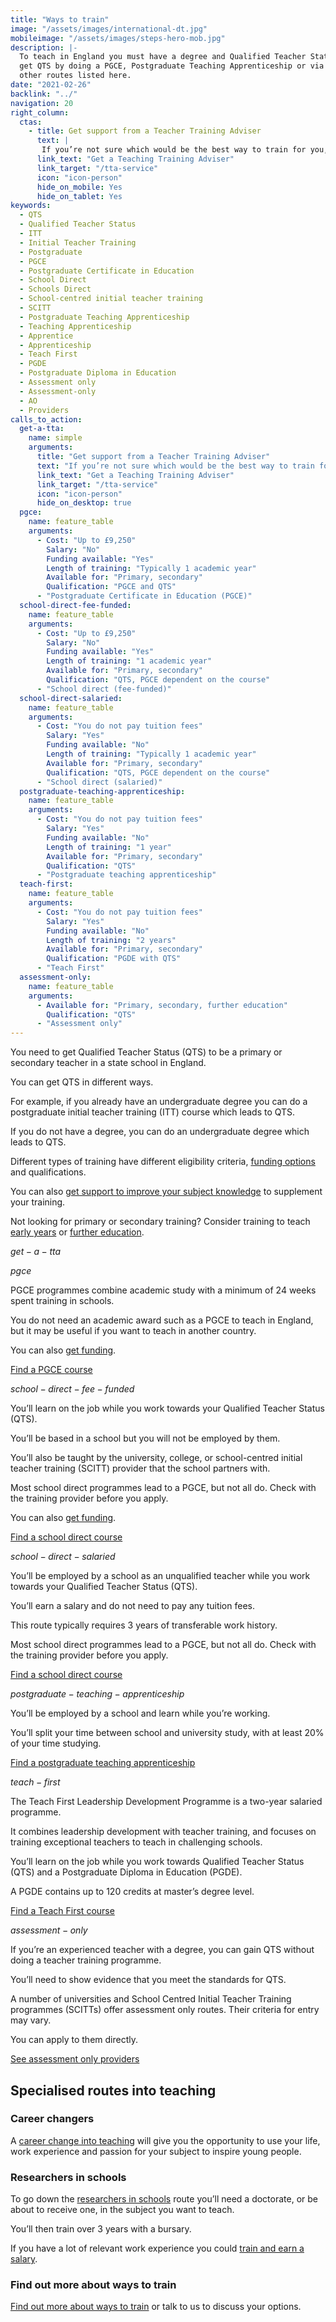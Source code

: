 ```yaml
---
title: "Ways to train"
image: "/assets/images/international-dt.jpg"
mobileimage: "/assets/images/steps-hero-mob.jpg"
description: |-
  To teach in England you must have a degree and Qualified Teacher Status. You can
  get QTS by doing a PGCE, Postgraduate Teaching Apprenticeship or via one of the
  other routes listed here.
date: "2021-02-26"
backlink: "../"
navigation: 20
right_column:
  ctas:
    - title: Get support from a Teacher Training Adviser
      text: |
       If you’re not sure which would be the best way to train for you, you can get personalised support from a Teacher Training Adviser.
      link_text: "Get a Teaching Training Adviser"
      link_target: "/tta-service"
      icon: "icon-person"
      hide_on_mobile: Yes
      hide_on_tablet: Yes
keywords:
  - QTS
  - Qualified Teacher Status
  - ITT
  - Initial Teacher Training
  - Postgraduate
  - PGCE
  - Postgraduate Certificate in Education
  - School Direct
  - Schools Direct
  - School-centred initial teacher training
  - SCITT
  - Postgraduate Teaching Apprenticeship
  - Teaching Apprenticeship
  - Apprentice
  - Apprenticeship
  - Teach First
  - PGDE
  - Postgraduate Diploma in Education
  - Assessment only
  - Assessment-only
  - AO
  - Providers
calls_to_action:
  get-a-tta:
    name: simple
    arguments:
      title: "Get support from a Teacher Training Adviser"
      text: "If you’re not sure which would be the best way to train for you, you can get personalised support from a Teacher Training Adviser."
      link_text: "Get a Teaching Training Adviser"
      link_target: "/tta-service"
      icon: "icon-person"
      hide_on_desktop: true
  pgce:
    name: feature_table
    arguments:
      - Cost: "Up to £9,250"
        Salary: "No"
        Funding available: "Yes"
        Length of training: "Typically 1 academic year"
        Available for: "Primary, secondary"
        Qualification: "PGCE and QTS"
      - "Postgraduate Certificate in Education (PGCE)"
  school-direct-fee-funded:
    name: feature_table
    arguments:
      - Cost: "Up to £9,250"
        Salary: "No"
        Funding available: "Yes"
        Length of training: "1 academic year"
        Available for: "Primary, secondary"
        Qualification: "QTS, PGCE dependent on the course"
      - "School direct (fee-funded)"
  school-direct-salaried:
    name: feature_table
    arguments:
      - Cost: "You do not pay tuition fees"
        Salary: "Yes"
        Funding available: "No"
        Length of training: "Typically 1 academic year"
        Available for: "Primary, secondary"
        Qualification: "QTS, PGCE dependent on the course"
      - "School direct (salaried)"
  postgraduate-teaching-apprenticeship:
    name: feature_table
    arguments:
      - Cost: "You do not pay tuition fees"
        Salary: "Yes"
        Funding available: "No"
        Length of training: "1 year"
        Available for: "Primary, secondary"
        Qualification: "QTS"
      - "Postgraduate teaching apprenticeship"
  teach-first:
    name: feature_table
    arguments:
      - Cost: "You do not pay tuition fees"
        Salary: "Yes"
        Funding available: "No"
        Length of training: "2 years"
        Available for: "Primary, secondary"
        Qualification: "PGDE with QTS"
      - "Teach First"
  assessment-only:
    name: feature_table
    arguments:
      - Available for: "Primary, secondary, further education"
        Qualification: "QTS"
      - "Assessment only"
---
```


You need to get Qualified Teacher Status (QTS) to be a primary or secondary teacher in a state school in England.

You can get QTS in different ways.

For example, if you already have an undergraduate degree you can do a postgraduate initial teacher training (ITT) course which leads to QTS.

If you do not have a degree, you can do an undergraduate degree which leads to QTS.

Different types of training have different eligibility criteria, [funding options](/funding-your-training) and qualifications.

You can also [get support to improve your subject knowledge](https://beta-getintoteaching.education.gov.uk/guidance/become-a-teacher-in-england#subject-knowledge-enhancement-courses) to supplement your training.

Not looking for primary or secondary training? Consider training to teach [early years](/early-years-teaching-training) or [further education](/further-education-teacher-training).

$get-a-tta$

$pgce$

PGCE programmes combine academic study with a minimum of 24 weeks spent training in schools.

You do not need an academic award such as a PGCE to teach in England, but it may be useful if you want to teach in another country.

You can also [get funding](/funding-your-training).

<p class="call-to-action__action">
  <a href="https://www.gov.uk/find-postgraduate-teacher-training-courses">Find a PGCE <span>course</span></a>
</p>

$school-direct-fee-funded$

You’ll learn on the job while you work towards your Qualified Teacher Status (QTS).

You’ll be based in a school but you will not be employed by them.

You’ll also be taught by the university, college, or school-centred initial teacher training (SCITT) provider that the school partners with.

Most school direct programmes lead to a PGCE, but not all do. Check with the training provider before you apply.

You can also [get funding](/funding-your-training).

<p class="call-to-action__action">
  <a href="https://www.gov.uk/find-postgraduate-teacher-training-courses">Find a school direct <span>course</span></a>
</p>

$school-direct-salaried$

You’ll be employed by a school as an unqualified teacher while you work towards your Qualified Teacher Status (QTS).

You’ll earn a salary and do not need to pay any tuition fees.

This route typically requires 3 years of transferable work history.

Most school direct programmes lead to a PGCE, but not all do. Check with the training provider before you apply.

<p class="call-to-action__action">
  <a href="https://www.gov.uk/find-postgraduate-teacher-training-courses">Find a school direct <span>course</span></a>
</p>

$postgraduate-teaching-apprenticeship$

You’ll be employed by a school and learn while you’re working.

You’ll split your time between school and university study, with at least 20% of your time studying.

<p class="call-to-action__action">
  <a href="https://www.gov.uk/find-postgraduate-teacher-training-courses">Find a postgraduate teaching <span>apprenticeship</span></a>
</p>

$teach-first$

The Teach First Leadership Development Programme is a two-year salaried programme.

It combines leadership development with teacher training, and focuses on training exceptional teachers to teach in challenging schools.

You’ll learn on the job while you work towards Qualified Teacher Status (QTS) and a Postgraduate Diploma in Education (PGDE).

A PGDE contains up to 120 credits at master’s degree level.

<p class="call-to-action__action">
  <a href="https://www.teachfirst.org.uk/">Find a Teach First <span>course</span></a>
</p>

$assessment-only$

If you’re an experienced teacher with a degree, you can gain QTS without doing a teacher training programme.

You’ll need to show evidence that you meet the standards for QTS.

A number of universities and School Centred Initial Teacher Training programmes (SCITTs) offer assessment only routes. Their criteria for entry may vary.

You can apply to them directly.

<p class="call-to-action__action">
  <a href="/assessment-only-providers">See assessment only <span>providers</span></a>
</p>  

## Specialised routes into teaching

### Career changers

A [career change into teaching](/guidance/become-a-teacher-in-england#career-changers) will give you the opportunity to use your life, work experience and passion for your subject to inspire young people.

### Researchers in schools

To go down the [researchers in schools](/guidance/become-a-teacher-in-england#researchers-in-schools-candidates-with-a-doctorate) route you’ll need a doctorate, or be about to receive one, in the subject you want to teach.

You’ll then train over 3 years with a bursary.

If you have a lot of relevant work experience you could [train and earn a salary](https://thebrilliantclub.org/researchers-in-schools/ris-applicants/ris-training-routes/salary-route/).

### Find out more about ways to train

[Find out more about ways to train](/guidance/become-a-teacher-in-england#ways-to-train) or talk to us to discuss your options.  
